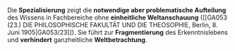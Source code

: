 
Die **Spezialisierung** zeigt die **notwendige aber problematische Aufteilung** des Wissens in Fachbereiche ohne **einheitliche Weltanschauung** ([[GA053 (23.) DIE PHILOSOPHISCHE FAKULTÄT UND DIE THEOSOPHIE, Berlin, 8. Juni 1905|GA053/23]]). Sie führt zur **Fragmentierung** des Erkenntnislebens und **verhindert** ganzheitliche **Weltbetrachtung**.
